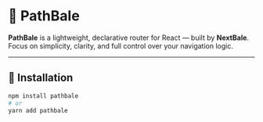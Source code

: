 # 🧭 PathBale

**PathBale** is a lightweight, declarative router for React — built by **NextBale**.  
Focus on simplicity, clarity, and full control over your navigation logic.

---

## 🚀 Installation

```bash
npm install pathbale
# or
yarn add pathbale
```
